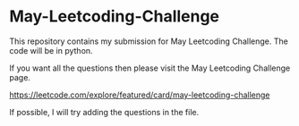 # May-Leetcoding-Challenge

This repository contains my submission for May Leetcoding Challenge. The code will be in python. 

If you want all the questions then please visit the May Leetcoding Challenge page.

https://leetcode.com/explore/featured/card/may-leetcoding-challenge 

If possible, I will try adding the questions in the file.
